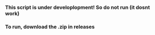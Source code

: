 ### This script is under developlopment! So do not run (it dosnt work)
### To run, download the .zip in releases
